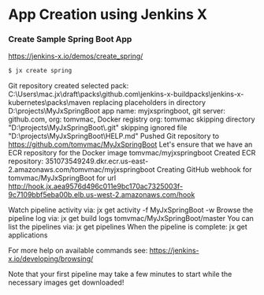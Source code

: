 # App Creation using Jenkins X

### Create Sample Spring Boot App

https://jenkins-x.io/demos/create_spring/

```sh
$ jx create spring
```

Git repository created
selected pack: C:\Users\mac\.jx\draft\packs\github.com\jenkins-x-buildpacks\jenkins-x-kubernetes\packs\maven
replacing placeholders in directory D:\projects\MyJxSpringBoot
app name: myjxspringboot, git server: github.com, org: tomvmac, Docker registry org: tomvmac
skipping directory "D:\\projects\\MyJxSpringBoot\\.git"
skipping ignored file "D:\\projects\\MyJxSpringBoot\\HELP.md"
Pushed Git repository to https://github.com/tomvmac/MyJxSpringBoot
Let's ensure that we have an ECR repository for the Docker image tomvmac/myjxspringboot
Created ECR repository: 351073549249.dkr.ecr.us-east-2.amazonaws.com/tomvmac/myjxspringboot
Creating GitHub webhook for tomvmac/MyJxSpringBoot for url http://hook.jx.aea9576d496c011e9bc170ac7325003f-9c7109bbf5eba00b.elb.us-west-2.amazonaws.com/hook

Watch pipeline activity via:    jx get activity -f MyJxSpringBoot -w
Browse the pipeline log via:    jx get build logs tomvmac/MyJxSpringBoot/master
You can list the pipelines via: jx get pipelines
When the pipeline is complete:  jx get applications

For more help on available commands see: https://jenkins-x.io/developing/browsing/

Note that your first pipeline may take a few minutes to start while the necessary images get downloaded!